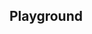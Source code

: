 <script setup>
import SwaggerUI from "@/swagger/view/SwaggerUI.vue";

import cnaAllRecordsWithQueryJson from "@/swagger/json/cna/solr/all-record-with-query.json";
import cnaAllRecordsJson from "@/swagger/json/cna/solr/all-record.json";
import cnaAllRecordsWithCountryJson from "@/swagger/json/cna/solr/all-record-with-country.json";
import cnaAllRecordsWithRegionJson from "@/swagger/json/cna/solr/all-record-with-region.json";
import cnaAllRecordsWithSubFiltersJson from "@/swagger/json/cna/solr/all-record-with-subfilters.json";

import baseJson from "@/swagger/json/records/solr/base.json";

import { mergeSwaggerWithBase, deepClone } from "@/utils"

const swaggerSpecs = [
  { json: mergeSwaggerWithBase(deepClone(baseJson), cnaAllRecordsJson, ['paths']) ,protected: false },
  { json: mergeSwaggerWithBase(deepClone(baseJson), cnaAllRecordsWithCountryJson, ['paths']) ,protected: false },
  { json: mergeSwaggerWithBase(deepClone(baseJson), cnaAllRecordsWithQueryJson, ['paths']) ,protected: false },
  { json: mergeSwaggerWithBase(deepClone(baseJson), cnaAllRecordsWithRegionJson, ['paths']), protected: false },
  { json: mergeSwaggerWithBase(deepClone(baseJson), cnaAllRecordsWithSubFiltersJson, ["paths"]), protected: false },
];

</script>

<!--@include: @/../components/records/solr.md-->

## Playground

<SwaggerUI :swaggerSpecs="swaggerSpecs"/>
